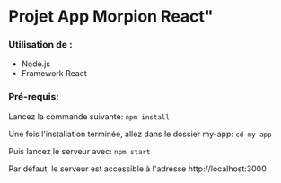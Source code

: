 # Projet App Morpion React"


### Utilisation de :

- Node.js
- Framework React


### Pré-requis:

Lancez la commande suivante:
`npm install`

Une fois l'installation terminée, allez dans le dossier my-app:
`cd my-app`

Puis lancez le serveur avec:
`npm start`

Par défaut, le serveur est accessible à l'adresse http://localhost:3000

